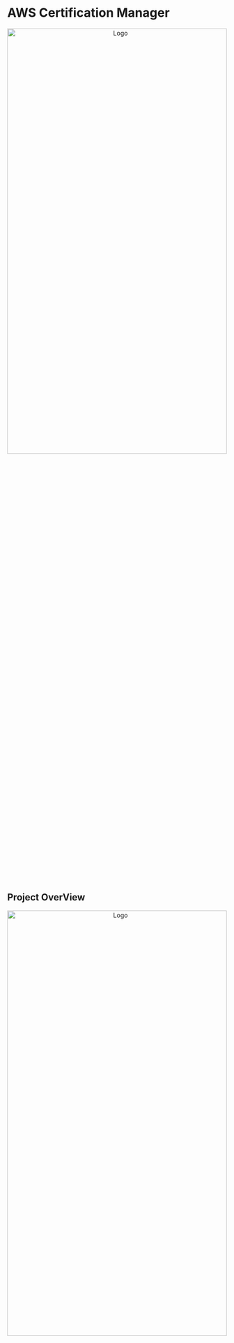 # AWS Certification Manager
<div align="center">
  <img src="./public/acm1.png" alt="Logo" width="100%" height="50%">
</div>

## Project OverView
<div align="center">
  <img src="./public/acm2.png" alt="Logo" width="100%" height="50%">
</div>

## Steps

1. Create Custom VPC     '12.0.0.0/16'
2. Create Subnet 1 public   '12.0.1.0/24'
3. Create Subnet  2  public subnet  '12.0.2.0/24'
4. Create a IGW
5. Create RT
6. Create Free Tier EC2 Ubuntu EC2 Instance in custom vpc
7. Add User Data
```
#!/bin/bash

sudo apt update -y
sudo apt install apache2 -y

sudo bash -c 'echo "<h1> Server Details</h1><p><strong>Spot Instance Hostname:</strong> $(hostname)</p><p><strong>IP Address:</strong> $(hostname -I | cut -d" " -f1)</p>" > /var/www/html/index.html'

sudo systemctl restart apache2
```
8. Create a TG
9. Create LB , 80,22,SG

#### Upto Here 
<div align="center">
  <img src="./public/acm3.png" alt="Logo" width="100%" height="50%">
</div>

10. Create Route53 setup Create A Record for your DNS And LB
Image upto here 
<div align="center">
  <img src="./public/acm4.png" alt="Logo" width="100%" height="50%">
</div>

### Name Server redirect in DNS
<div align="center">
  <img src="./public/acm5.png" alt="Logo" width="100%" height="20%">
</div>

### A record adding 
<div align="center">
  <img src="./public/acm6.png" alt="Logo" width="50%" height="20%">
</div>
11. AWS Certificate Manager
Goto -> Certificate Managet -> Request -> Give Domain Name -> DNS Validation -> RSA
After this create record this certificate to route53 , Step into certificate -> click on create a record on Route53. Now certifcate record is creted in Route53 CNAME.
Check for status of CM (Issue in CM)

12. Open the LB  and Add one more listener for https , and SG with 443
<div align="center">
  <img src="./public/acm8.png" alt="Logo" width="50%" height="20%">
</div>


### Result Comparison
<div align="center">
  <img src="./public/acmresult1.png" alt="Logo" width="100%" height="50%">
</div>

13. Redirect the http request to https 
Goto LB -> Select http listner -> edit as shown in image


<div align="center">
  <img src="./public/acmresult2.png" alt="Logo" width="100%" height="50%">
</div>

## &

<div align="center">
  <img src="./public/acmresult3.png" alt="Logo" width="100%" height="50%">
</div>